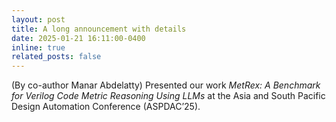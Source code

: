 ```yaml
---
layout: post
title: A long announcement with details
date: 2025-01-21 16:11:00-0400
inline: true
related_posts: false
---
```


(By co-author Manar Abdelatty) Presented our work *MetRex: A Benchmark for Verilog Code Metric Reasoning Using LLMs* at the Asia and South Pacific Design Automation Conference (ASPDAC’25).

